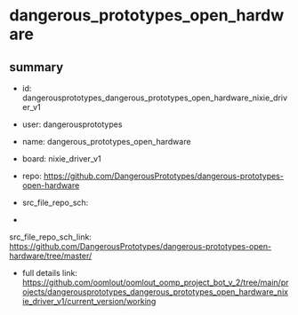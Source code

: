 # dangerous_prototypes_open_hardware
 
## summary 
* id: dangerousprototypes_dangerous_prototypes_open_hardware_nixie_driver_v1
* user: dangerousprototypes
* name: dangerous_prototypes_open_hardware
* board: nixie_driver_v1
* repo: https://github.com/DangerousPrototypes/dangerous-prototypes-open-hardware



* src_file_repo_sch: 
*
 src_file_repo_sch_link: https://github.com/DangerousPrototypes/dangerous-prototypes-open-hardware/tree/master/
* full details link: https://github.com/oomlout/oomlout_oomp_project_bot_v_2/tree/main/projects/dangerousprototypes_dangerous_prototypes_open_hardware_nixie_driver_v1/current_version/working  







